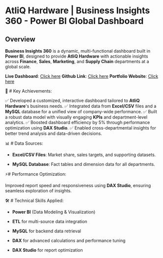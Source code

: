 # **AtliQ Hardware | Business Insights 360 - Power BI Global Dashboard**

## Overview

**Business Insights 360** is a dynamic, multi-functional dashboard built in **Power BI**, designed to provide **AtliQ Hardware** with actionable insights across **Finance**, **Sales**, **Marketing**, and **Supply Chain** departments at a global scale.


**Live Dashboard**: [Click here](https://app.powerbi.com/view?r=eyJrIjoiZGYxMDI3ZGEtMWI3OC00ZGExLTg0NTYtYmIxMzhiZDQ2OGM4IiwidCI6ImM2ZTU0OWIzLTVmNDUtNDAzMi1hYWU5LWQ0MjQ0ZGM1YjJjNCJ9)
**Github Link**: [Click here](https://github.com/darab96/Business-Insights-360)
**Portfolio Website**: [Click here](https://codebasics.io/portfolio/Darab-Khan)


🚀 # Key Achievements:

✅ Developed a customized, interactive dashboard tailored to **AtliQ Hardware**'s business needs.
✅ Integrated data from **Excel/CSV** files and a **MySQL** database for a unified view of company-wide performance.
✅ Built a robust data model with visually engaging **KPIs** and department-level analytics.
✅ Boosted dashboard efficiency by 5% through performance optimization using **DAX Studio**.
✅ Enabled cross-departmental insights for better trend analysis and data-driven decisions.


📊 # Data Sources:

- **Excel/CSV Files**: Market share, sales targets, and supporting datasets.

- **MySQL Database**: Fact tables and dimension data for all departments.


⚡# Performance Optimization:

Improved report speed and responsiveness using **DAX Studio**, ensuring seamless exploration of insights.


🛠 # Technical Skills Applied:

- **Power BI** (Data Modeling & Visualization)

- **ETL** for multi-source data integration

- **MySQL** for backend data retrieval

- **DAX** for advanced calculations and performance tuning

- **DAX Studio** for report optimization
